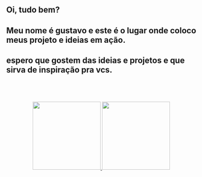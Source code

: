 ## Oi, tudo bem? <br>
## Meu nome é gustavo e este é o lugar onde coloco meus projeto e ideias em ação.<br>
## espero que gostem das ideias e projetos e que sirva de inspiração pra vcs.<br>
## <br>

<div align="center">
  <a href="https://github.com/Gustavo-alvin">
  <img height="180em" src="https://github-readme-stats.vercel.app/api?username=Gustavo-alvin&show_icons=true&theme=dracula&include_all_commits=true&count_private=true"/>
  <img height="180em" src="https://github-readme-stats.vercel.app/api/top-langs/?username=Gustavo-alvin&layout=compact&langs_count=7&theme=dracula"/>
</div>
